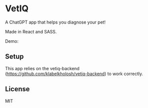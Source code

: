 # VetIQ

A ChatGPT app that helps you diagnose your pet!

Made in React and SASS.

Demo:

## Setup

This app relies on the vetiq-backend (https://github.com/klabelkholosh/vetiq-backend) to work correctly.

## License

MIT
